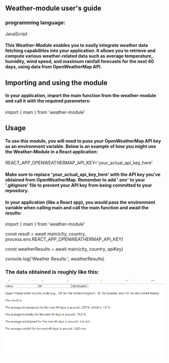 ## Weather-module user's guide

### programming language:
JavaScript

#### This Weather-Module enables you to easily integrate weather data fetching capabilities into your application. It allows you to retrieve and compute various weather-related data such as average temperature, humidity, wind speed, and maximum rainfall forecasts for the next 40 days, using data from OpenWeatherMap API.

## Importing and using the module
#### In your application, import the main function from the weather-module and call it with the required parameters:

import { main } from 'weather-module'

## Usage
#### To use this module, you will need to pass your OpenWeatherMap API key as an environment variable. Below is an example of how you might use the Weather-Module in a React application:

REACT_APP_OPENWEATHERMAP_API_KEY='your_actual_api_key_here'

#### Make sure to replace 'your_actual_api_key_here' with the API key you've obtained from OpenWeatherMap. Remember to add '.env' to your '.gitignore' file to prevent your API key from being committed to your repository.


#### In your application (like a React app), you would pass the environment variable when calling main and call the main function and await the results:

import { main } from 'weather-module'

const result = await main(city, country, process.env.REACT_APP_OPENWEATHERMAP_API_KEY)

const weatherResults = await main(city, country, apiKey)

console.log('Weather Results:', weatherResults)

### The data obtained is roughly like this:
![example picture](./pictures/example.png)